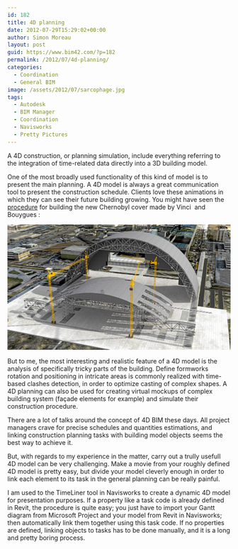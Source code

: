 ```yaml
---
id: 182
title: 4D planning
date: 2012-07-29T15:29:02+00:00
author: Simon Moreau
layout: post
guid: https://www.bim42.com/?p=182
permalink: /2012/07/4d-planning/
categories:
  - Coordination
  - General BIM
image: /assets/2012/07/sarcophage.jpg
tags:
  - Autodesk
  - BIM Manager
  - Coordination
  - Navisworks
  - Pretty Pictures
---
```

A 4D construction, or planning simulation, include everything referring to the integration of time-related data directly into a 3D building model.

One of the most broadly used functionality of this kind of model is to present the main planning. A 4D model is always a great communication tool to present the construction schedule. Clients love these animations in which they can see their future building growing. You might have seen the [procedure](http://youtu.be/OTFrfsxZvWI) for building the new Chernobyl cover made by Vinci  and Bouygues :

![sarcophage](/assets/2012/07/sarcophage.jpg)


But to me, the most interesting and realistic feature of a 4D model is the analysis of specifically tricky parts of the building. Define formworks rotation and positioning in intricate areas is commonly realized with time-based clashes detection, in order to optimize casting of complex shapes. A 4D planning can also be used for creating virtual mockups of complex building system (façade elements for example) and simulate their construction procedure.

There are a lot of talks around the concept of 4D BIM these days. All project managers crave for precise schedules and quantities estimations, and linking construction planning tasks with building model objects seems the best way to achieve it.

But, with regards to my experience in the matter, carry out a trully usefull 4D model can be very challenging. Make a movie from your roughly defined 4D model is pretty easy, but divide your model cleverly enough in order to link each element to its task in the general planning can be really painful.

I am used to the TimeLiner tool in Navisworks to create a dynamic 4D model for presentation purposes. If a property like a task code is already defined in Revit, the procedure is quite easy; you just have to import your Gantt diagram from Microsoft Project and your model from Revit in Navisworks; then automatically link them together using this task code. If no properties are defined, linking objects to tasks has to be done manually, and it is a long and pretty boring process.